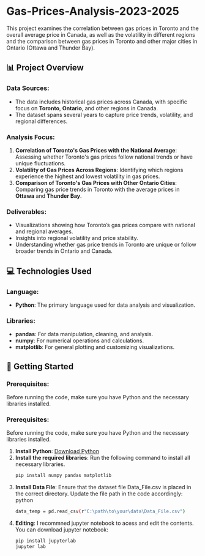 # Gas-Prices-Analysis-2023-2025
This project examines the correlation between gas prices in Toronto and the overall average price in Canada, as well as the volatility in different regions and the comparison between gas prices in Toronto and other major cities in Ontario (Ottawa and Thunder Bay).

## 📊 Project Overview

### Data Sources:
- The data includes historical gas prices across Canada, with specific focus on **Toronto**, **Ontario**, and other regions in Canada.
- The dataset spans several years to capture price trends, volatility, and regional differences.

### Analysis Focus:
1. **Correlation of Toronto's Gas Prices with the National Average**: Assessing whether Toronto's gas prices follow national trends or have unique fluctuations.
2. **Volatility of Gas Prices Across Regions**: Identifying which regions experience the highest and lowest volatility in gas prices.
3. **Comparison of Toronto's Gas Prices with Other Ontario Cities**: Comparing gas price trends in Toronto with the average prices in **Ottawa** and **Thunder Bay**.

### Deliverables:
- Visualizations showing how Toronto’s gas prices compare with national and regional averages.
- Insights into regional volatility and price stability.
- Understanding whether gas price trends in Toronto are unique or follow broader trends in Ontario and Canada.

## 💻 Technologies Used

### Language:
- **Python**: The primary language used for data analysis and visualization.

### Libraries:
- **pandas**: For data manipulation, cleaning, and analysis.
- **numpy**: For numerical operations and calculations.
- **matplotlib**: For general plotting and customizing visualizations.

## 📂 Getting Started

### Prerequisites:
Before running the code, make sure you have Python and the necessary libraries installed.

### Prerequisites:
Before running the code, make sure you have Python and the necessary libraries installed.

1. **Install Python**: [Download Python](https://www.python.org/downloads/)
2. **Install the required libraries**: Run the following command to install all necessary libraries.
   ```bash
   pip install numpy pandas matplotlib
3. **Install Data File**: Ensure that the dataset file Data_File.csv is placed in the correct directory. Update the file path in the code accordingly:
python
   ```bash
   data_temp = pd.read_csv(r"C:\path\to\your\data\Data_File.csv")
4. **Editing**: I recommned jupyter notebook to acess and edit the contents. You can download jupyter notebook:
   ```bash
   pip install jupyterlab
   jupyter lab
